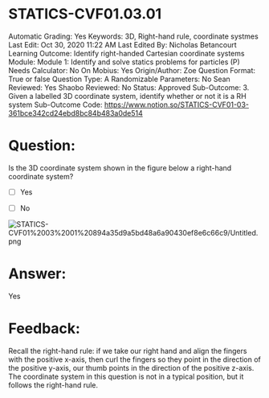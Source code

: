 # STATICS-CVF01.03.01

Automatic Grading: Yes
Keywords: 3D, Right-hand rule, coordinate systmes
Last Edit: Oct 30, 2020 11:22 AM
Last Edited By: Nicholas Betancourt
Learning Outcome: Identify right-handed Cartesian coordinate systems
Module: Module 1: Identify and solve statics problems for particles (P)
Needs Calculator: No
On Mobius: Yes
Origin/Author: Zoe
Question Format: True or false
Question Type: A
Randomizable Parameters: No
Sean Reviewed: Yes
Shaobo Reviewed: No
Status: Approved
Sub-Outcome: 3. Given a labelled 3D coordinate system, identify whether or not it is a RH system
Sub-Outcome Code: https://www.notion.so/STATICS-CVF01-03-361bce342cd24ebd8bc84b483a0de514

# Question:

Is the 3D coordinate system shown in the figure below a right-hand coordinate system?

- [ ]  Yes

- [ ]  No

![STATICS-CVF01%2003%2001%20894a35d9a5bd48a6a90430ef8e6c66c9/Untitled.png](STATICS-CVF01%2003%2001%20894a35d9a5bd48a6a90430ef8e6c66c9/Untitled.png)

# Answer:

Yes

# Feedback:

Recall the right-hand rule: if we take our right hand and align the fingers with the positive x-axis, then curl the fingers so they point in the direction of the positive y-axis, our thumb points in the direction of the positive z-axis. The coordinate system in this question is not in a typical position, but it follows the right-hand rule.